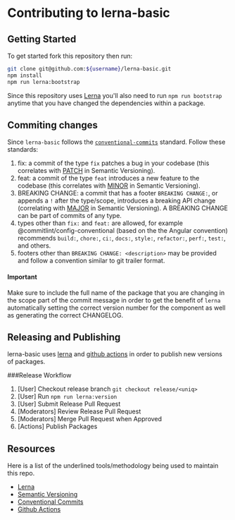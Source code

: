 # Contributing to lerna-basic

## Getting Started

To get started fork this repository then run:

```sh
git clone git@github.com:${username}/lerna-basic.git
npm install
npm run lerna:bootstrap
```

Since this repository uses [Lerna](https://lernajs.io) you'll also need to run `npm run bootstrap` anytime that you have changed the dependencies within a package.

## Commiting changes

Since `lerna-basic` follows the [`conventional-commits`](http://conventionalcommits.org/) standard. Follow these standards: 

1. fix: a commit of the type `fix` patches a bug in your codebase (this correlates with [PATCH](https://semver.org/) in Semantic Versioning).
1. feat: a commit of the type `feat` introduces a new feature to the codebase (this correlates with [MINOR](https://semver.org/) in Semantic Versioning).
1. BREAKING CHANGE: a commit that has a footer `BREAKING CHANGE:`, or appends a `!` after the type/scope, introduces a breaking API change (correlating with [MAJOR](https://semver.org/) in Semantic Versioning). 
A BREAKING CHANGE can be part of commits of any type.
1. types other than `fix:` and `feat:` are allowed, for example @commitlint/config-conventional (based on the the Angular convention) recommends
`build:`, `chore:`, `ci:`, `docs:`, `style:`, `refactor:`, `perf:`, `test:`, and others.
1. footers other than `BREAKING CHANGE: <description>` may be provided and follow a convention similar to git trailer format.

#### Important
Make sure to include the full name of the package that you are changing in the scope part of the commit message in order to get the benefit of 
`lerna` automatically setting the correct version number for the component as well as generating the correct CHANGELOG.

## Releasing and Publishing

lerna-basic uses [lerna](https://lernajs.io) and [github actions](https://github.com/features/actions) in order to publish new versions of packages.

###Release Workflow

1. [User] Checkout release branch `git checkout release/<uniq>`
2. [User] Run `npm run lerna:version`
3. [User] Submit Release Pull Request
4. [Moderators] Review Release Pull Request
5. [Moderators] Merge Pull Request when Approved
6. [Actions] Publish Packages

## Resources
Here is a list of the underlined tools/methodology being used to maintain this repo.

* [Lerna](https://lernajs.io)
* [Semantic Versioning](https://semver.org/)
* [Conventional Commits](https://www.conventionalcommits.org/en/v1.0.0/)
* [Github Actions](https://github.com/features/actions)